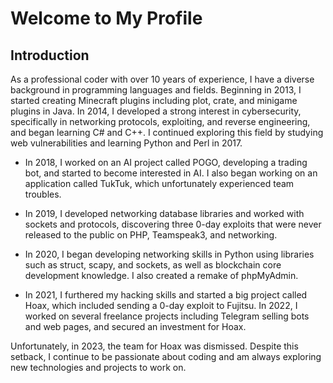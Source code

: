 # Welcome to My Profile

## Introduction

As a professional coder with over 10 years of experience, I have a diverse background in programming languages and fields. Beginning in 2013, I started creating Minecraft plugins including plot, crate, and minigame plugins in Java. In 2014, I developed a strong interest in cybersecurity, specifically in networking protocols, exploiting, and reverse engineering, and began learning C# and C++. I continued exploring this field by studying web vulnerabilities and learning Python and Perl in 2017.

- In 2018, I worked on an AI project called POGO, developing a trading bot, and started to become interested in AI. I also began working on an application called TukTuk, which unfortunately experienced team troubles.
 
- In 2019, I developed networking database libraries and worked with sockets and protocols, discovering three 0-day exploits that were never released to the public on PHP, Teamspeak3, and networking.

- In 2020, I began developing networking skills in Python using libraries such as struct, scapy, and sockets, as well as blockchain core development knowledge. I also created a remake of phpMyAdmin. 

- In 2021, I furthered my hacking skills and started a big project called Hoax, which included sending a 0-day exploit to Fujitsu. In 2022,
I worked on several freelance projects including Telegram selling bots and web pages, and secured an investment for Hoax.

Unfortunately, in 2023, the team for Hoax was dismissed. Despite this setback, I continue to be passionate about coding and am always exploring new technologies and projects to work on.
